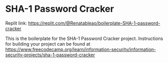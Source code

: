 # SHA-1 Password Cracker

Replit link: https://replit.com/@Renatableao/boilerplate-SHA-1-password-cracker

This is the boilerplate for the SHA-1 Password Cracker project. Instructions for building your project can be found at https://www.freecodecamp.org/learn/information-security/information-security-projects/sha-1-password-cracker
